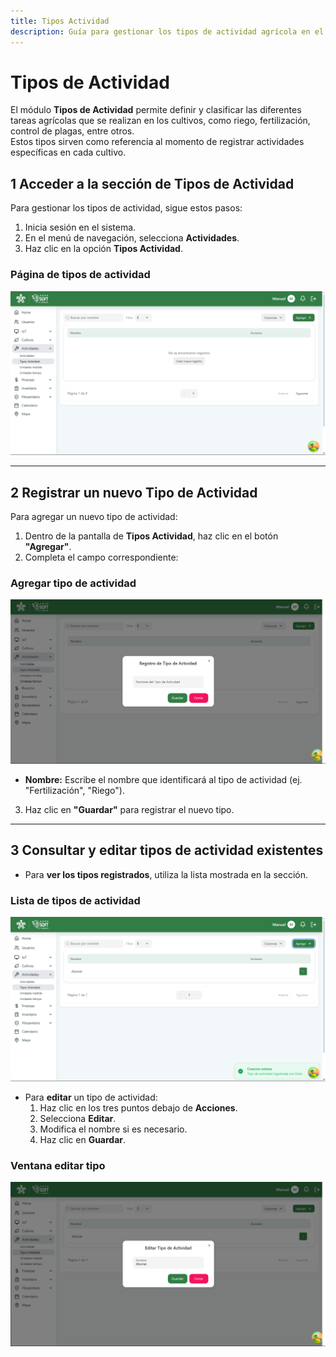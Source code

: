 ```yaml
---
title: Tipos Actividad
description: Guía para gestionar los tipos de actividad agrícola en el sistema.
---
```


# Tipos de Actividad

El módulo **Tipos de Actividad** permite definir y clasificar las diferentes tareas agrícolas que se realizan en los cultivos, como riego, fertilización, control de plagas, entre otros.  
Estos tipos sirven como referencia al momento de registrar actividades específicas en cada cultivo.

## 1️ Acceder a la sección de Tipos de Actividad

Para gestionar los tipos de actividad, sigue estos pasos:

1. Inicia sesión en el sistema.
2. En el menú de navegación, selecciona **Actividades**.
3. Haz clic en la opción **Tipos Actividad**.

###  Página de tipos de actividad  
![Captura de pantalla del home](../../../../src/assets/actividades/1.png)

---

## 2️ Registrar un nuevo Tipo de Actividad

Para agregar un nuevo tipo de actividad:

1. Dentro de la pantalla de **Tipos Actividad**, haz clic en el botón **"Agregar"**.
2. Completa el campo correspondiente:

###  Agregar tipo de actividad  
![Captura de pantalla del home](../../../../src/assets/actividades/2.png)

- **Nombre:** Escribe el nombre que identificará al tipo de actividad (ej. "Fertilización", "Riego").

3. Haz clic en **"Guardar"** para registrar el nuevo tipo.

---

## 3️ Consultar y editar tipos de actividad existentes

- Para **ver los tipos registrados**, utiliza la lista mostrada en la sección.

###  Lista de tipos de actividad  
![Captura de pantalla de los tipos de actividad](../../../../src/assets/actividades/3.png)

- Para **editar** un tipo de actividad:
  1. Haz clic en los tres puntos debajo de **Acciones**.
  2. Selecciona **Editar**.
  3. Modifica el nombre si es necesario.
  4. Haz clic en **Guardar**.

###  Ventana editar tipo  
![Captura de pantalla del home](../../../../src/assets/actividades/4.png)
